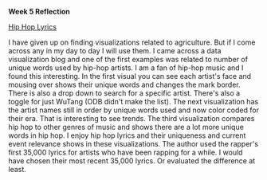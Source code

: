 **Week 5 Reflection**

[Hip Hop Lyrics](https://pudding.cool/projects/vocabulary/)

I have given up on finding visualizations related to agriculture. But if I come across any in my day to day I will use them. I came across a data visualization blog and one of the first examples was related to number of unique words used by hip-hop artists. I am a fan of hip-hop music and I found this interesting. In the first visual you can see each artist's face and mousing over shows their unique words and changes the mark border. There is also a drop down to search for a specific artist. There's also a toggle for just WuTang (ODB didn't make the list). The next visualization has the artist names still in order by unique words used and now color coded for their era. That is interesting to see trends. The third visualization compares hip hop to other genres of music and shows there are a lot more unique words in hip hop. I enjoy hip hop lyrics and their uniqueness and current event relevance shows in these visualizations. The author used the rapper's first 35,000 lyrics for artists who have been rapping for a while. I would have chosen their most recent 35,000 lyrics. Or evaluated the difference at least.
